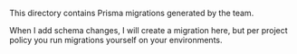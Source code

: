 This directory contains Prisma migrations generated by the team.

When I add schema changes, I will create a migration here, but per project policy you run migrations yourself on your environments.

